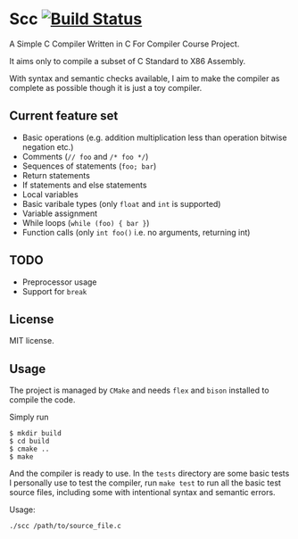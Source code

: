 # Scc [![Build Status](https://travis-ci.org/RyanWangGit/scc.svg?branch=master)](https://travis-ci.org/RyanWangGit/scc)

A Simple C Compiler Written in C For Compiler Course Project.

It aims only to compile a subset of C Standard to X86 Assembly.

With syntax and semantic checks available, I aim to make the compiler as complete as possible though it is just a toy compiler.

## Current feature set
* Basic operations (e.g. addition multiplication less than operation bitwise negation etc.)
* Comments (`// foo` and `/* foo */`)
* Sequences of statements (`foo; bar`)
* Return statements
* If statements and else statements
* Local variables
* Basic varibale types (only `float` and `int` is supported)
* Variable assignment
* While loops (`while (foo) { bar }`)
* Function calls (only `int foo()` i.e. no arguments, returning int)

## TODO
* Preprocessor usage
* Support for `break`

## License

MIT license.

## Usage

The project is managed by `CMake` and needs `flex` and `bison` installed to compile the code.

Simply run

```
$ mkdir build
$ cd build
$ cmake ..
$ make
```

And the compiler is ready to use. In the `tests` directory are some basic tests I personally use to test the compiler,
run `make test` to run all the basic test source files, including some with intentional syntax and semantic errors.

Usage:
```
./scc /path/to/source_file.c
```
